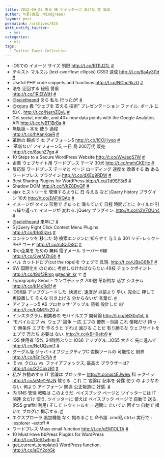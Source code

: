 ```yaml
---
title: 2012-09-23 去る 株 ツイッターに あげた 文 集め
author: 녹풍(綠風, Windgreen)
layout: post
permalink: /archives/825
aktt_notify_twitter:
  - yes
categories:
  - etc
tags:
  - Twitter Tweet Collection
---
```

<ul class="aktt_tweet_digest">
  <li>
    iOSでの イメージ サイズ 制限 <a target="_top" href="http://t.co/RITtJ21L" rel="nofollow">http://t.co/RITtJ21L</a> <a target="_top" href="http://twitter.com/mytory/statuses/247599822121598976" class="aktt_tweet_time">#</a>
  </li>
  <li>
    テキスト マルズル (text-overflow: ellipsis) CSS3 速成 <a target="_top" href="http://t.co/6a4y3I1d" rel="nofollow">http://t.co/6a4y3I1d</a> <a target="_top" href="http://twitter.com/mytory/statuses/247698488085856256" class="aktt_tweet_time">#</a>
  </li>
  <li>
    Useful PHP code snippets and functions <a target="_top" href="http://t.co/NChcRkzU" rel="nofollow">http://t.co/NChcRkzU</a> <a target="_top" href="http://twitter.com/mytory/statuses/247707214335315968" class="aktt_tweet_time">#</a>
  </li>
  <li>
    法を 迂回する 秘密 警察<br /> <a target="_top" href="http://t.co/1RlEIWtH" rel="nofollow">http://t.co/1RlEIWtH</a> <a target="_top" href="http://twitter.com/mytory/statuses/247740568363495425" class="aktt_tweet_time">#</a>
  </li>
  <li>
    @<a target="_top" href="http://twitter.com/soletheand" class="aktt_username">soletheand</a> あら 私も 行ったが! <a target="_top" href="http://twitter.com/mytory/statuses/247740736546689024" class="aktt_tweet_time">#</a>
  </li>
  <li>
    @<a target="_top" href="http://twitter.com/xguru" class="aktt_username">xguru</a> 義 “ウェブを 支える 技術” プレゼンテーション ファイル. ボール に如く. <a target="_top" href="http://t.co/NernZQyL" rel="nofollow">http://t.co/NernZQyL</a> <a target="_top" href="http://twitter.com/mytory/statuses/248213972669583360" class="aktt_tweet_time">#</a>
  </li>
  <li>
    Get social, mobile, and 40+ new data points with the Google Analytics API <a target="_top" href="http://t.co/vBT1BrBa" rel="nofollow">http://t.co/vBT1BrBa</a> <a target="_top" href="http://twitter.com/mytory/statuses/248216053916790784" class="aktt_tweet_time">#</a>
  </li>
  <li>
    無駄話 &#8211; 本を 使う 過程<br /> <a target="_top" href="http://t.co/hAanKqeR" rel="nofollow">http://t.co/hAanKqeR</a> <a target="_top" href="http://twitter.com/mytory/statuses/248226603744784384" class="aktt_tweet_time">#</a>
  </li>
  <li>
    革新の 観点で 本 アイフォーン5 <a target="_top" href="http://t.co/lCOjHyqo" rel="nofollow">http://t.co/lCOjHyqo</a> <a target="_top" href="http://twitter.com/mytory/statuses/248251296073797632" class="aktt_tweet_time">#</a>
  </li>
  <li>
    ‘革新ない’ アイフォーン5, 一日 鳥 200万代 販売<br /> <a target="_top" href="http://t.co/8sunZ7gq" rel="nofollow">http://t.co/8sunZ7gq</a> <a target="_top" href="http://twitter.com/mytory/statuses/248252602125529089" class="aktt_tweet_time">#</a>
  </li>
  <li>
    10 Steps to a Secure WordPress Website <a target="_top" href="http://t.co/WvJegS7W" rel="nofollow">http://t.co/WvJegS7W</a> <a target="_top" href="http://twitter.com/mytory/statuses/248331869890965504" class="aktt_tweet_time">#</a>
  </li>
  <li>
    企業 ウェブサイト用 ワードプレス テーマ 30犬 <a target="_top" href="http://t.co/mnhCKEHc" rel="nofollow">http://t.co/mnhCKEHc</a> <a target="_top" href="http://twitter.com/mytory/statuses/248334883531943936" class="aktt_tweet_time">#</a>
  </li>
  <li>
    反応型 ワードプレス テーマと ページ ローディング 速度を 改善する 数 ある ワードプレス プラグイン <a target="_top" href="http://t.co/dXEg9RDW" rel="nofollow">http://t.co/dXEg9RDW</a> <a target="_top" href="http://twitter.com/mytory/statuses/248335174788591616" class="aktt_tweet_time">#</a>
  </li>
  <li>
    Best Sharing Plugins for WordPress <a target="_top" href="http://t.co/Td9SF3r6" rel="nofollow">http://t.co/Td9SF3r6</a> <a target="_top" href="http://twitter.com/mytory/statuses/248337649591517184" class="aktt_tweet_time">#</a>
  </li>
  <li>
    Shadow DOM <a target="_top" href="http://t.co/VkZ8DvQP" rel="nofollow">http://t.co/VkZ8DvQP</a> <a target="_top" href="http://twitter.com/mytory/statuses/248373083591815168" class="aktt_tweet_time">#</a>
  </li>
  <li>
    ajax ヒストリーを 管理するように 日 与える など jQuery history プラグイン 10犬 <a target="_top" href="http://t.co/EAPiKQAp" rel="nofollow">http://t.co/EAPiKQAp</a> <a target="_top" href="http://twitter.com/mytory/statuses/248395931228180480" class="aktt_tweet_time">#</a>
  </li>
  <li>
    イメージが タイル 形態で ぎゅっと 満ちていて 日程 時間ごとに タイルが 引っ繰り返って イメージが 変わる. jQuery プラグイン. <a target="_top" href="http://t.co/n2V7OUn4" rel="nofollow">http://t.co/n2V7OUn4</a> <a target="_top" href="http://twitter.com/mytory/statuses/248404142521982976" class="aktt_tweet_time">#</a>
  </li>
  <li>
    @<a target="_top" href="http://twitter.com/soletheand" class="aktt_username">soletheand</a> 来年に! <a target="_top" href="http://twitter.com/mytory/statuses/248443622758948864" class="aktt_tweet_time">#</a>
  </li>
  <li>
    5 jQuery Right Click Context Menu Plugins<br /> <a target="_top" href="http://t.co/b1qSjzxs" rel="nofollow">http://t.co/b1qSjzxs</a> <a target="_top" href="http://twitter.com/mytory/statuses/248558561943248897" class="aktt_tweet_time">#</a>
  </li>
  <li>
    コンテンツを 移した 時 検索エンジンに 知らせて 与える 301 リデ−レックト PHP コード <a target="_top" href="http://t.co/n4QiDiSC" rel="nofollow" class="broken_link">http://t.co/n4QiDiSC</a> <a target="_top" href="http://twitter.com/mytory/statuses/248562055257399296" class="aktt_tweet_time">#</a>
  </li>
  <li>
    中小企業を ための 無料 電子メール サーバー 6線<br /> <a target="_top" href="http://t.co/2veMZhGh" rel="nofollow">http://t.co/2veMZhGh</a> <a target="_top" href="http://twitter.com/mytory/statuses/248567743329214464" class="aktt_tweet_time">#</a>
  </li>
  <li>
    ハル カットドロプ(cut the rope)を ウェブで 具現. <a target="_top" href="http://t.co/UBaG61kF" rel="nofollow">http://t.co/UBaG61kF</a> <a target="_top" href="http://twitter.com/mytory/statuses/248571998610018304" class="aktt_tweet_time">#</a>
  </li>
  <li>
    SW 国際化を のために 考慮しなければならない 49枝 チェックポイント <a target="_top" href="http://t.co/I9df3Rmp" rel="nofollow" class="broken_link">http://t.co/I9df3Rmp</a> @<a target="_top" href="http://twitter.com/techit_kr" class="aktt_username">techit_kr</a> で <a target="_top" href="http://twitter.com/mytory/statuses/248586590585245696" class="aktt_tweet_time">#</a>
  </li>
  <li>
    Typography Seoul &#8211; ユンゴディック 700銀 革新的な 活字 システム <a target="_top" href="http://t.co/k14cRd1f" rel="nofollow">http://t.co/k14cRd1f</a> <a target="_top" href="http://twitter.com/mytory/statuses/248607428386635776" class="aktt_tweet_time">#</a>
  </li>
  <li>
    iOS6路 アップグレードした. 快適だ. 速度が 以前より 早い. 完全に 押して 再設置して そんな 引き上げる 分からないが 言葉だ. <a target="_top" href="http://twitter.com/mytory/statuses/248724691160821761" class="aktt_tweet_time">#</a>
  </li>
  <li>
    アイフォーン5 A6 プロセッサ ‘アップル 読者 設計した の’<br /> <a target="_top" href="http://t.co/bQM7lk20" rel="nofollow" class="broken_link">http://t.co/bQM7lk20</a> <a target="_top" href="http://twitter.com/mytory/statuses/248796488757567488" class="aktt_tweet_time">#</a>
  </li>
  <li>
    インスタグラム 創業者の モバイルエブ 開発論 <a target="_top" href="http://t.co/hBX0p1nL" rel="nofollow" class="broken_link">http://t.co/hBX0p1nL</a> <a target="_top" href="http://twitter.com/mytory/statuses/249011290746540032" class="aktt_tweet_time">#</a>
  </li>
  <li>
    ‘モバイルエブ vs. ウェブ’ 論争 一応 エブの 優勢 &#8211; 勿論 これ 情報だけ 持って 無条件 エブを 作ろうと すれば 滅びる ことだ 有り勝ちな ウェブサイトを エブで 万たち 必要は ない. <a target="_top" href="http://t.co/kBH9etb9" rel="nofollow" class="broken_link">http://t.co/kBH9etb9</a> <a target="_top" href="http://twitter.com/mytory/statuses/249011883527532544" class="aktt_tweet_time">#</a>
  </li>
  <li>
    iOS 使用者 15%, 24時間ぶりに iOS6 アップグル…iOS5 大きく 先に進んで<br /> <a target="_top" href="http://t.co/NeUQsmt1" rel="nofollow" class="broken_link">http://t.co/NeUQsmt1</a> <a target="_top" href="http://twitter.com/mytory/statuses/249012324734758912" class="aktt_tweet_time">#</a>
  </li>
  <li>
    グーグル版 ジャバ→オブジェクティブC 変換ツールの 可能性と 限界<br /> <a target="_top" href="http://t.co/tEnFcPjA" rel="nofollow" class="broken_link">http://t.co/tEnFcPjA</a> <a target="_top" href="http://twitter.com/mytory/statuses/249013145006379008" class="aktt_tweet_time">#</a>
  </li>
  <li>
    IE vs. クロム vs. ファイアフォックス, 最高の ブラウザーは?<br /> <a target="_top" href="http://t.co/XZCokzR1" rel="nofollow">http://t.co/XZCokzR1</a> <a target="_top" href="http://twitter.com/mytory/statuses/249059790951706624" class="aktt_tweet_time">#</a>
  </li>
  <li>
    私が お勧めする IT 言論は ブロッター <a target="_top" href="http://t.co/us4EJwew" rel="nofollow">http://t.co/us4EJwew</a> 科 テクイッ <a target="_top" href="http://t.co/aMeYPAzN" rel="nofollow">http://t.co/aMeYPAzN</a> 載せる. これ 二 言論は 記事を 発露 使う の ようなの ない. 何より アイフォーン 関連 公正報道に 好感. <a target="_top" href="http://twitter.com/mytory/statuses/249060754395893761" class="aktt_tweet_time">#</a>
  </li>
  <li>
    内 SNS 管理 戦略は このようだ. ペイスブック ページと ツイッターには IT 関連 文だけ 使う. ツイッターに 使えば ペイスブック ページで 自動で 送る. (RSS graffiti 利用) そして トウィトルを 一週間に たいてい 回ずつ 自動で 掻いて ブログに 掲示する. <a target="_top" href="http://twitter.com/mytory/statuses/249062207042764801" class="aktt_tweet_time">#</a>
  </li>
  <li>
    エクスプローラ 追加機能 なく 始めること 命令語. cmd私 ctrl+r 実行で : iexplorer -extoff #
  </li>
  <li>
    ワードプレス Mass email function <a target="_top" href="http://t.co/oEM1OLTA" rel="nofollow">http://t.co/oEM1OLTA</a> <a target="_top" href="http://twitter.com/mytory/statuses/249114754273120256" class="aktt_tweet_time">#</a>
  </li>
  <li>
    10 Must Have bbPress Plugins for WordPress<br /> <a target="_top" href="http://t.co/GetGwhgn" rel="nofollow">http://t.co/GetGwhgn</a> <a target="_top" href="http://twitter.com/mytory/statuses/249115620602441728" class="aktt_tweet_time">#</a>
  </li>
  <li>
    get_current_template() WordPress function.<br /> <a target="_top" href="http://t.co/aDY2ohSk" rel="nofollow">http://t.co/aDY2ohSk</a> <a href="http://twitter.com/mytory/statuses/24915096409384141</p> <p>
      <script language=JavaScript><br /> function j2k_select_translate() {<br /> if (document.getSelection) text = document.getSelection();<br /> else if (document.selection) text = document.selection.createRange().text;<br /> else return;
    </p>
    
    <p>
      var j2k_window = window.open(&#8221; http:=&#8221;&#8221; jptrans.naver.net=&#8221;&#8221; j2k_brief.php?mode=&#8221;k2j&selection="&#8221; +=&#8221;&#8221; text.replace(=&#8221;&#8221; g,=&#8221;&#8221; &#8220;+&#8221;),=&#8221;&#8221; &#8220;_blank&#8221;,=&#8221;&#8221; &#8220;left=&#8221;1,top=1,width=585,height=370,status=yes,resizable=yes,toolbar=yes");&#8221; j2k_window.focus();=&#8221;&#8221; }=&#8221;&#8221; <="" script="">
    </p>
    
    <p>
      </a></li> </ul>